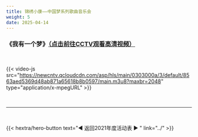 ```yaml
---
title: 锦绣小康——中国梦系列歌曲音乐会
weight: 5
date: 2025-04-14
---
```


### 《我有一个梦》[（点击前往CCTV观看高清视频）](https://tv.cctv.com/2021/03/10/VIDE638FdC1GhdLA0fWq58Eq210310.shtml)

<br>

{{< video-js src="https://newcntv.qcloudcdn.com/asp/hls/main/0303000a/3/default/8563aed5369d48ab871a65618b8b0597/main.m3u8?maxbr=2048" type="application/x-mpegURL" >}}


<br>
<hr>
<br>

{{< hextra/hero-button text="◀ 返回2021年度活动表 ▶ " link="../" >}}



